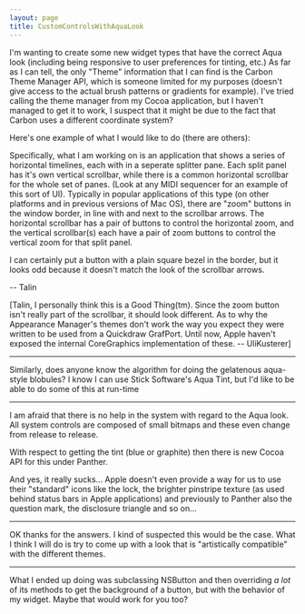 ```yaml
---
layout: page
title: CustomControlsWithAquaLook
---
```


I'm wanting to create some new widget types that have the correct Aqua look (including being responsive to user preferences for tinting, etc.) As far as I can tell, the only "Theme" information that I can find is the Carbon Theme Manager API, which is someone limited for my purposes (doesn't give access to the actual brush patterns or gradients for example). I've tried calling the theme manager from my Cocoa application, but I haven't managed to get it to work, I suspect that it might be due to the fact that Carbon uses a different coordinate system?

Here's one example of what I would like to do (there are others):

Specifically, what I am working on is an application that shows a series of horizontal timelines, each with in a seperate splitter pane. Each split panel has it's own vertical scrollbar, while there is a common horizontal scrollbar for the whole set of panes. (Look at any MIDI sequencer for an example of this sort of UI). Typically in popular applications of this type (on other platforms and in previous versions of Mac OS), there are "zoom" buttons in the window border, in line with and next to the scrollbar arrows. The horizontal scrollbar has a pair of buttons to control the horizontal zoom, and the vertical scrollbar(s) each have a pair of zoom buttons to control the vertical zoom for that split panel.

I can certainly put a button with a plain square bezel in the border, but it looks odd because it doesn't match the look of the scrollbar arrows.

-- Talin

[Talin, I personally think this is a Good Thing(tm). Since the zoom button isn't really part of the scrollbar, it should look different. As to why the Appearance Manager's themes don't work the way you expect they were written to be used from a Quickdraw GrafPort. Until now, Apple haven't exposed the internal CoreGraphics implementation of these. -- UliKusterer]

----

Similarly, does anyone know the algorithm for doing the gelatenous aqua-style blobules?  I know I can use Stick Software's Aqua Tint, but I'd like to be able to do some of this at run-time

----

I am afraid that there is no help in the system with regard to the Aqua look. All system controls are composed of small bitmaps and these even change from release to release.

With respect to getting the tint (blue or graphite) then there is new Cocoa API for this under Panther.

And yes, it really sucks... Apple doesn't even provide a way for us to use their "standard" icons like the lock, the brighter pinstripe texture (as used behind status bars in Apple applications) and previously to Panther also the question mark, the disclosure triangle and so on...

----

OK thanks for the answers. I kind of suspected this would be the case. What I think I will do is try to come up with a look that is "artistically compatible" with the different themes.

----

What I ended up doing was subclassing NSButton and then overriding *a lot* of its methods to get the background of a button, but with the behavior of my widget.  Maybe that would work for you too?


